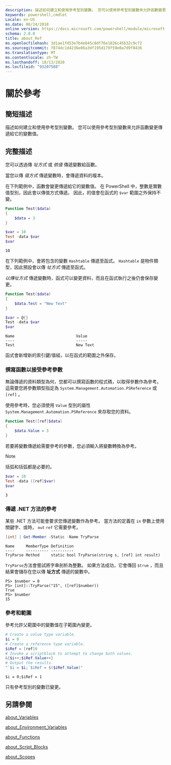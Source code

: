 ```yaml
---
description: 描述如何建立和使用參考型別變數。 您可以使用參考型別變數來允許函數變更傳遞給它的變數值。
keywords: powershell,cmdlet
Locale: en-US
ms.date: 08/24/2018
online version: https://docs.microsoft.com/powershell/module/microsoft.powershell.core/about/about_ref?view=powershell-5.1&WT.mc_id=ps-gethelp
schema: 2.0.0
title: about_Ref
ms.openlocfilehash: 3d1ae1fd53e7b4e845c8df76e1826c45b32c9c72
ms.sourcegitcommit: f874dc1d4236e06a3df195d179f59e0a7d9f8436
ms.translationtype: MT
ms.contentlocale: zh-TW
ms.lasthandoff: 10/13/2020
ms.locfileid: "93207588"
---
```

# <a name="about-ref"></a>關於參考

## <a name="short-description"></a>簡短描述

描述如何建立和使用參考型別變數。 您可以使用參考型別變數來允許函數變更傳遞給它的變數值。

## <a name="long-description"></a>完整描述

您可以透過傳 *址方式* 或 *依值* 傳遞變數給函數。

當您以傳 *值方式* 傳遞變數時，會傳遞資料的複本。

在下列範例中，函數會變更傳遞給它的變數值。 在 PowerShell 中，整數是實數值型別，因此會以傳值方式傳遞。
因此，的值會在函式的 `$var` 範圍之外保持不變。

```powershell
Function Test($data)
{
    $data = 3
}

$var = 10
Test -data $var
$var
```

```output
10
```

在下列範例中，會將包含的變數 `Hashtable` 傳遞至函式。 `Hashtable` 是物件類型，因此預設會以傳 *址方式* 傳遞至函式。

*以傳址方式* 傳遞變數時，函式可以變更資料，而且在函式執行之後仍會保存變更。

```powershell
Function Test($data)
{
    $data.Test = "New Text"
}

$var = @{}
Test -data $var
$var
```

```output
Name                           Value
----                           -----
Test                           New Text
```

函式會新增新的索引鍵/值組，以在函式的範圍之外保存。

### <a name="writing-functions-to-accept-reference-parameters"></a>撰寫函數以接受參考參數

無論傳遞的資料類型為何，您都可以撰寫函數的程式碼，以取得參數作為參考。 這需要您將參數類型指定為 `System.Management.Automation.PSReference` 或 `[ref]` 。

使用參考時，您必須使用 `Value` 型別的屬性 `System.Management.Automation.PSReference` 來存取您的資料。

```powershell
Function Test([ref]$data)
{
    $data.Value = 3
}
```

若要將變數傳遞給需要參考的參數，您必須輸入將變數轉換為參考。

> [!NOTE]
> 括弧和括弧都是必要的。

```powershell
$var = 10
Test -data ([ref]$var)
$var
```

```output
3
```

### <a name="passing-references-to-net-methods"></a>傳遞 .NET 方法的參考

某些 .NET 方法可能會要求您傳遞變數作為參考。 當方法的定義在 `in` 參數上使用關鍵字、或時， `out` `ref` 它需要參考。

```powershell
[int] | Get-Member -Static -Name TryParse
```

```output
Name     MemberType Definition
----     ---------- ----------
TryParse Method     static bool TryParse(string s, [ref] int result)
```

`TryParse`方法會嘗試將字串剖析為整數。 如果方法成功，它會傳回 `$true` ，而且結果會儲存在您以傳 **址方式** 傳遞的變數中。

```
PS> $number = 0
PS> [int]::TryParse("15", ([ref]$number))
True
PS> $number
15
```

### <a name="references-and-scopes"></a>參考和範圍

參考允許父範圍中的變數值在子範圍內變更。

```powershell
# Create a value type variable.
$i = 0
# Create a reference type variable.
$iRef = [ref]0
# Invoke a scriptblock to attempt to change both values.
&{$i++;$iRef.Value++}
# Output the results.
"`$i = $i;`$iRef = $($iRef.Value)"
```

```output
$i = 0;$iRef = 1
```

只有參考型別的變數已變更。

## <a name="see-also"></a>另請參閱

[about_Variables](about_Variables.md)

[about_Environment_Variables](about_Environment_Variables.md)

[about_Functions](about_Functions.md)

[about_Script_Blocks](about_Script_Blocks.md)

[about_Scopes](about_scopes.md)
